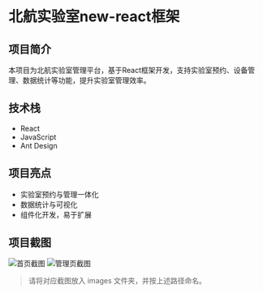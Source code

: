 # 北航实验室new-react框架

## 项目简介
本项目为北航实验室管理平台，基于React框架开发，支持实验室预约、设备管理、数据统计等功能，提升实验室管理效率。

## 技术栈
- React
- JavaScript
- Ant Design

## 项目亮点
- 实验室预约与管理一体化
- 数据统计与可视化
- 组件化开发，易于扩展

## 项目截图
![首页截图](./images/home.png)
![管理页截图](./images/manage.png)

> 请将对应截图放入 images 文件夹，并按上述路径命名。 